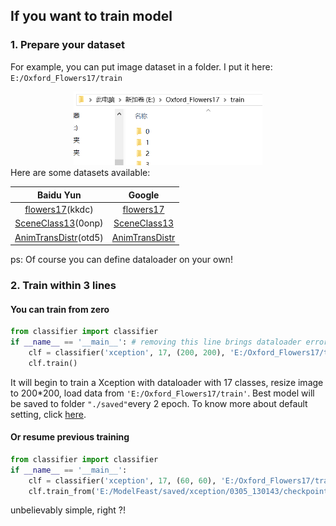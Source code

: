 ## If you want to train model
### 1. Prepare your dataset

For example, you can put image dataset in a folder.
I put it here: ```E:/Oxford_Flowers17/train```
<center>
<img src="datase_path.png" width="60%" height="24%" />
</center>
Here are some datasets available:

| Baidu Yun | Google |
| :------: | :------: |
| [flowers17](https://pan.baidu.com/s/16PjFHGJf-IRxlIdxBz2LYQ)(kkdc) | [flowers17](https://drive.google.com/open?id=11h4O0V-qZ2OwEVd_MxeETN0AQLDvRtRL) |
| [SceneClass13](https://pan.baidu.com/s/1yLTLtVBgmHRPOZN65pnGrw)(0onp) | [SceneClass13](https://drive.google.com/open?id=1wxlpGjY9eKMrgn5FjXQVc5oN_6CP4TF9) |
| [AnimTransDistr](https://pan.baidu.com/s/1cDdfb8vJnZTPt-w3lMMulQ)(otd5) | [AnimTransDistr](https://pan.baidu.com/s/16PjFHGJf-IRxlIdxBz2LYQ) |

ps: Of course you can define dataloader on your own!
### 2. Train  within 3 lines
#### You can train from zero
```python
from classifier import classifier
if __name__ == '__main__': # removing this line brings dataloader error, this is because of python's multithread feature
    clf = classifier('xception', 17, (200, 200), 'E:/Oxford_Flowers17/train')
    clf.train()
```
It will begin to train a Xception with dataloader with 17 classes, resize image to 200*200, load data from ```'E:/Oxford_Flowers17/train'```. Best model will be saved to folder ```"./saved"```every 2 epoch. To know more about default setting, click [here](https://github.com/daili0015/ModelFeast/blob/master/classifier.py#L59).
#### Or resume previous training
```python
from classifier import classifier
if __name__ == '__main__':
    clf = classifier('xception', 17, (60, 60), 'E:/Oxford_Flowers17/train')
    clf.train_from('E:/ModelFeast/saved/xception/0305_130143/checkpoint_best.pth')
```
unbelievably simple, right ?!